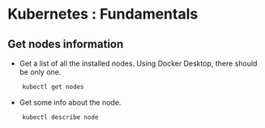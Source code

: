 # Kubernetes : Fundamentals
 
## Get nodes information

- Get a list of all the installed nodes. Using Docker Desktop, there should be only one.

```bash
    kubectl get nodes
```

- Get some info about the node.

```bash
    kubectl describe node
```
